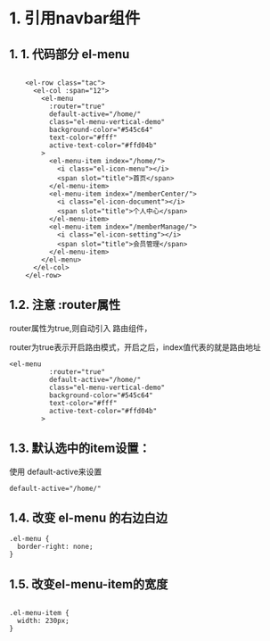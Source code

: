 # 1. 引用navbar组件

## 1. 1. 代码部分 el-menu

```

    <el-row class="tac">
      <el-col :span="12">
        <el-menu
          :router="true"
          default-active="/home/"
          class="el-menu-vertical-demo"
          background-color="#545c64"
          text-color="#fff"
          active-text-color="#ffd04b"
        >
          <el-menu-item index="/home/">
            <i class="el-icon-menu"></i>
            <span slot="title">首页</span>
          </el-menu-item>
          <el-menu-item index="/memberCenter/">
            <i class="el-icon-document"></i>
            <span slot="title">个人中心</span>
          </el-menu-item>
          <el-menu-item index="/memberManage/">
            <i class="el-icon-setting"></i>
            <span slot="title">会员管理</span>
          </el-menu-item>
        </el-menu>
      </el-col>
    </el-row>
```

## 1.2. 注意 :router属性

router属性为true,则自动引入 路由组件，

router为true表示开启路由模式，开启之后，index值代表的就是路由地址

```
<el-menu
          :router="true"
          default-active="/home/"
          class="el-menu-vertical-demo"
          background-color="#545c64"
          text-color="#fff"
          active-text-color="#ffd04b"
        >
```

## 1.3. 默认选中的item设置：

使用 default-active来设置

```
default-active="/home/"
```

## 1.4. 改变 el-menu 的右边白边

```
.el-menu {
  border-right: none;
}
```

## 1.5. 改变el-menu-item的宽度

```

.el-menu-item {
  width: 230px;
}
```


